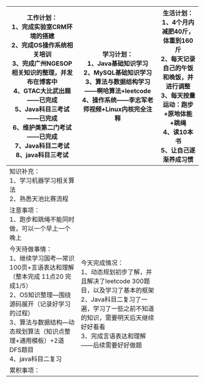 | 工作计划：<br>1、完成实验室CRM环境的搭建<br/>2、完成OS操作系统相关培训<br/>3、完成广州NGESOP相关知识的整理，并发布在博客中<br/>4、GTAC大比武出题——已完成<br/>5、Java科目三考试——已完成<br/>6、维护类第二门考试——已完成<br/>7、Java科目二考试<br/>8、java科目三考试<br/> | 学习计划：<br/>1、Java基础知识学习<br/>2、MySQL基础知识学习<br/>3、算法与数据结构学习——啊哈算法+leetcode<br/>4、操作系统——李志军老师视频+Linux内核完全注释<br/> | 生活计划：<br/>1、4个月内减肥40斤，体重到160斤<br/>2、每天记录自己的午饭和晚饭，并进行调整<br/>3、每天按量运动：跑步+原地体能+跳绳<br/>4、读10本书<br/>5、让自己逐渐养成习惯 <br/> |
| ------------------------------------------------------------ | ------------------------------------------------------------ | ------------------------------------------------------------ |
| 知识补充：<br/>1、学习机器学习相关算法<br/>2、熟悉天池比赛流程 |                                                              |                                                              |
| 注意事项：<br/>1、跑步和跳绳不能同时做，可以一个早上一个晚上 |                                                              |                                                              |
| 今天待做事情：<br/>1、继续学习国考—常识100页+言语表达和理解（整本完成 11点20 完成1/5）<br/>2、OS知识整理—围绕源码展开（记录好学习的过程）<br/>3、算法与数据结构—动态规划算法（知识点整理+通用模板）+2道DFS题目<br/>4、java科目二复习 | 今天完成情况：<br/>1、动态规划初步了解，并且解决了leetcode 300题目，以及学习了基本的框架<br/>2、Java科目二复习了一遍，学习了一些之前不知道的知识，需要明天后天继续好好看看<br/>3、完成言语表达和理解——后续需要好好做题 |                                                              |
| 累积事项：<br/>                                              |                                                              |                                                              |